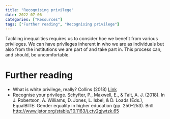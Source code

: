```yaml
---
title: "Recognising privilege"
date: 2022-07-06
categories: ["Resources"]
tags: ["Further reading", "Recognising privilege"]
---
```


Tackling inequalities requires us to consider hoe we benefit from various privileges. We can have privileges inherent in who we are as individuals but also from the institutions we are part of and take part in. This process can, and should, be uncomfortable.

# Further reading

* What is white privilege, really? Collins (2018) [Link](https://www.learningforjustice.org/magazine/fall-2018/what-is-white-privilege-really)
* Recognise your privilege. Schyfter, P., Maxwell, E., & Tait, A. J. (2018). In J. Robertson, A. Williams, D. Jones, L. Isbel, & D. Loads (Eds.), EqualBITE: Gender equality in higher education (pp. 250–253). Brill. http://www.jstor.org/stable/10.1163/j.ctv2gjwtzk.65
